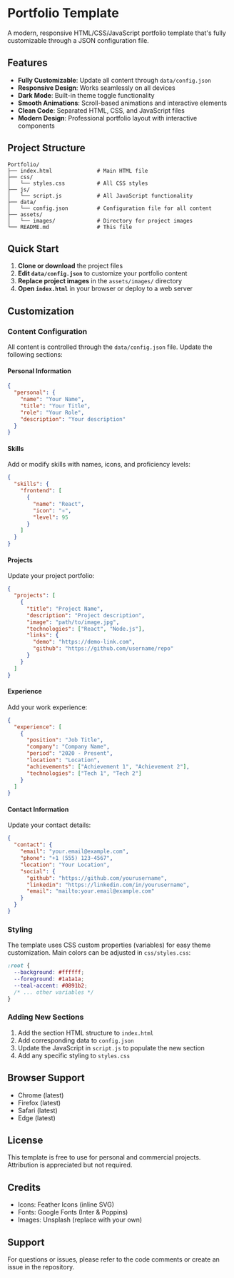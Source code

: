 # Portfolio Template

A modern, responsive HTML/CSS/JavaScript portfolio template that's fully customizable through a JSON configuration file.

## Features

- **Fully Customizable**: Update all content through `data/config.json`
- **Responsive Design**: Works seamlessly on all devices
- **Dark Mode**: Built-in theme toggle functionality
- **Smooth Animations**: Scroll-based animations and interactive elements
- **Clean Code**: Separated HTML, CSS, and JavaScript files
- **Modern Design**: Professional portfolio layout with interactive components

## Project Structure

```
Portfolio/
├── index.html              # Main HTML file
├── css/
│   └── styles.css          # All CSS styles
├── js/
│   └── script.js           # All JavaScript functionality
├── data/
│   └── config.json         # Configuration file for all content
├── assets/
│   └── images/             # Directory for project images
└── README.md               # This file
```

## Quick Start

1. **Clone or download** the project files
2. **Edit `data/config.json`** to customize your portfolio content
3. **Replace project images** in the `assets/images/` directory
4. **Open `index.html`** in your browser or deploy to a web server

## Customization

### Content Configuration

All content is controlled through the `data/config.json` file. Update the following sections:

#### Personal Information

```json
{
  "personal": {
    "name": "Your Name",
    "title": "Your Title",
    "role": "Your Role",
    "description": "Your description"
  }
}
```

#### Skills

Add or modify skills with names, icons, and proficiency levels:

```json
{
  "skills": {
    "frontend": [
      {
        "name": "React",
        "icon": "⚛️",
        "level": 95
      }
    ]
  }
}
```

#### Projects

Update your project portfolio:

```json
{
  "projects": [
    {
      "title": "Project Name",
      "description": "Project description",
      "image": "path/to/image.jpg",
      "technologies": ["React", "Node.js"],
      "links": {
        "demo": "https://demo-link.com",
        "github": "https://github.com/username/repo"
      }
    }
  ]
}
```

#### Experience

Add your work experience:

```json
{
  "experience": [
    {
      "position": "Job Title",
      "company": "Company Name",
      "period": "2020 - Present",
      "location": "Location",
      "achievements": ["Achievement 1", "Achievement 2"],
      "technologies": ["Tech 1", "Tech 2"]
    }
  ]
}
```

#### Contact Information

Update your contact details:

```json
{
  "contact": {
    "email": "your.email@example.com",
    "phone": "+1 (555) 123-4567",
    "location": "Your Location",
    "social": {
      "github": "https://github.com/yourusername",
      "linkedin": "https://linkedin.com/in/yourusername",
      "email": "mailto:your.email@example.com"
    }
  }
}
```

### Styling

The template uses CSS custom properties (variables) for easy theme customization. Main colors can be adjusted in `css/styles.css`:

```css
:root {
  --background: #ffffff;
  --foreground: #1a1a1a;
  --teal-accent: #0891b2;
  /* ... other variables */
}
```

### Adding New Sections

1. Add the section HTML structure to `index.html`
2. Add corresponding data to `config.json`
3. Update the JavaScript in `script.js` to populate the new section
4. Add any specific styling to `styles.css`

## Browser Support

- Chrome (latest)
- Firefox (latest)
- Safari (latest)
- Edge (latest)

## License

This template is free to use for personal and commercial projects. Attribution is appreciated but not required.

## Credits

- Icons: Feather Icons (inline SVG)
- Fonts: Google Fonts (Inter & Poppins)
- Images: Unsplash (replace with your own)

## Support

For questions or issues, please refer to the code comments or create an issue in the repository.
